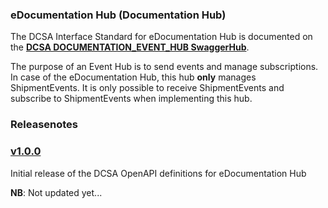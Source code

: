### eDocumentation Hub (Documentation Hub)

The DCSA Interface Standard for eDocumentation Hub is documented on the [**DCSA DOCUMENTATION_EVENT_HUB SwaggerHub**](https://app.swaggerhub.com/apis/dcsaorg/DOCUMENTATION_EVENT_HUB).

The purpose of an Event Hub is to send events and manage subscriptions. In case of the eDocumentation Hub, this hub **only** manages ShipmentEvents. It is only possible to receive ShipmentEvents and subscribe to ShipmentEvents when implementing this hub.

### Releasenotes

### [v1.0.0](https://app.swaggerhub.com/apis-docs/dcsaorg/DOCUMENTATION_EVENT_HUB/1.0.0)

Initial release of the DCSA OpenAPI definitions for eDocumentation Hub

**NB**: Not updated yet...
